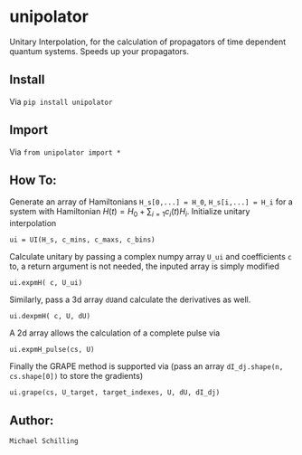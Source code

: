 # unipolator
Unitary Interpolation, for the calculation of propagators of time dependent quantum systems. Speeds up your propagators. 

## Install 
  Via `pip install unipolator`

## Import  
  Via `from unipolator import *`

## How To:

Generate an array of Hamiltonians `H_s[0,...] = H_0`, `H_s[i,...] = H_i` for a system with Hamiltonian $H(t) = H_0 + \sum_{i=1} c_i(t) H_i$.
Initialize unitary interpolation 
```
ui = UI(H_s, c_mins, c_maxs, c_bins)  
```
Calculate unitary by passing a complex numpy array `U_ui` and coefficients `c` to, a return argument is not needed, the inputed array is simply modified
```
ui.expmH( c, U_ui)
``` 
Similarly, pass a 3d array `dU`and calculate the derivatives as well.
```
ui.dexpmH( c, U, dU)
``` 
A 2d array allows the calculation of a complete pulse via
```
ui.expmH_pulse(cs, U)
``` 
Finally the GRAPE method is supported via (pass an array `dI_dj.shape(n, cs.shape[0])` to store the gradients)
```
ui.grape(cs, U_target, target_indexes, U, dU, dI_dj)
```


 ## Author: 
    Michael Schilling

